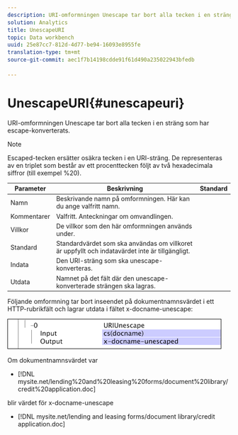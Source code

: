 ```yaml
---
description: URI-omformningen Unescape tar bort alla tecken i en sträng som har escape-konverterats.
solution: Analytics
title: UnescapeURI
topic: Data workbench
uuid: 25e87cc7-812d-4d77-be94-16093e8955fe
translation-type: tm+mt
source-git-commit: aec1f7b14198cdde91f61d490a235022943bfedb

---
```



# UnescapeURI{#unescapeuri}

URI-omformningen Unescape tar bort alla tecken i en sträng som har escape-konverterats.

>[!NOTE]
>
>Escaped-tecken ersätter osäkra tecken i en URI-sträng. De representeras av en triplet som består av ett procenttecken följt av två hexadecimala siffror (till exempel %20).

| Parameter | Beskrivning | Standard |
|---|---|---|
| Namn | Beskrivande namn på omformningen. Här kan du ange valfritt namn. |  |
| Kommentarer | Valfritt. Anteckningar om omvandlingen. |  |
| Villkor | De villkor som den här omformningen används under. |  |
| Standard | Standardvärdet som ska användas om villkoret är uppfyllt och indatavärdet inte är tillgängligt. |  |
| Indata | Den URI-sträng som ska unescape-konverteras. |  |
| Utdata | Namnet på det fält där den unescape-konverterade strängen ska lagras. |  |

Följande omformning tar bort inseendet på dokumentnamnsvärdet i ett HTTP-rubrikfält och lagrar utdata i fältet x-docname-unescape:

![](assets/cfg_TransformationType_UnescapeURI.png)

Om dokumentnamnsvärdet var

* [!DNL mysite.net/lending%20and%20leasing%20forms/document%20library/credit%20application.doc]

blir värdet för x-docname-unescape

* [!DNL mysite.net/lending and leasing forms/document library/credit application.doc]

